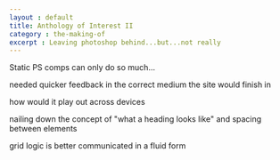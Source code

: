 ```yaml
---
layout : default
title: Anthology of Interest II
category : the-making-of
excerpt : Leaving photoshop behind...but...not really
---
```

Static PS comps can only do so much...

needed quicker feedback in the correct medium the site would finish in

how would it play out across devices

nailing down the concept of "what a heading looks like" and spacing between elements

grid logic is better communicated in a fluid form